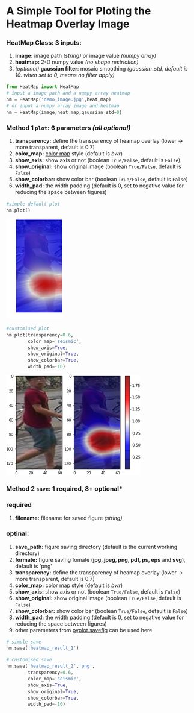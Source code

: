 # A Simple Tool for Ploting the Heatmap Overlay Image

### **HeatMap Class**: 3 inputs:
1. **image:** image path *(string)* or image value *(numpy array)*
2. **heatmap:** 2-D numpy value *(no shape restriction)*
3. *(optional)* **gaussian filter**: mosaic smoothing *(gaussian_std, default is 10. when set to 0, means no filter apply)*

```python
from HeatMap import HeatMap
# input a image path and a numpy array heatmap
hm = HeatMap('demo_image.jpg',heat_map)
# or input a numpy array image and heatmap
hm = HeatMap(image,heat_map,gaussian_std=0)
```

### **Method 1 `plot`:** 6 parameters *(all optional)*
1. **transparency:** define the transparency of heamap overlay (lower -> more transparent, default is 0.7)
2. **color_map:** [color map](https://matplotlib.org/examples/color/colormaps_reference.html) style (default is *bwr*)
3. **show_axis:** show axis or not (boolean `True/False`, default is `False`)
4. **show_original:** show original image (boolean `True/False`, default is `False`)
5. **show_colorbar:** show color bar (boolean `True/False`, default is `False`)
6. **width_pad:** the width padding (default is 0, set to negative value for reducing the space between figures)
```python
#simple default plot
hm.plot()
```
![](https://github.com/LinShanify/HeatMap/blob/master/heatmap_result_1.png?raw=true)


```python
#customised plot
hm.plot(transparency=0.6,
        color_map='seismic',
        show_axis=True,
        show_original=True,
        show_colorbar=True,
        width_pad=-10)
```
![](https://github.com/LinShanify/HeatMap/blob/master/heatmap_result_2.png?raw=true)

### **Method 2 `save`:** 1 required, 8+ optional*
### **required**
1. **filename:** filename for saved figure *(string)*

### **optinal:**
1. **save_path:** figure saving directory (default is the current working directory)
2. **formate:** figure saving fomate (**jpg, jpeg, png, pdf, ps, eps** and **svg**), default is 'png'
2. **transparency:** define the transparency of heamap overlay (lower -> more transparent, default is 0.7)
3. **color_map:** [color map](https://matplotlib.org/examples/color/colormaps_reference.html) style (default is *bwr*)
4. **show_axis:** show axis or not (boolean `True/False`, default is `False`)
5. **show_original:** show original image (boolean `True/False`, default is `False`)
6. **show_colorbar:** show color bar (boolean `True/False`, default is `False`)
7. **width_pad:** the width padding (default is 0, set to negative value for reducing the space between figures)
8. other parameters from [pyplot.savefig](https://matplotlib.org/api/_as_gen/matplotlib.pyplot.savefig.html) can be used here

```python
# simple save
hm.save('heatmap_result_1')
```  

```python
# customised save
hm.save('heatmap_result_2','png',
        transparency=0.6,
        color_map='seismic',
        show_axis=True,
        show_original=True,
        show_colorbar=True,
        width_pad=-10)
```

